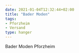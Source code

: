 ```yaml
---
date: 2021-01-04T12:32:44+02:00
title: "Bader Moden"
tags:
- Pforzheim
- Versand
type: hanger
---
```

Bader Moden
Pforzheim
